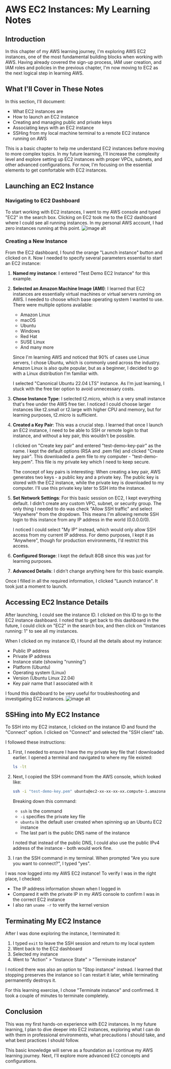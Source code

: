 # AWS EC2 Instances: My Learning Notes

## Introduction
In this chapter of my AWS learning journey, I'm exploring AWS EC2 instances, one of the most fundamental building blocks when working with AWS. Having already covered the sign-up process, IAM user creation, and IAM roles and policies in the previous chapter, I'm now moving to EC2 as the next logical step in learning AWS.

## What I'll Cover in These Notes
In this section, I'll document:
- What EC2 instances are
- How to launch an EC2 instance
- Creating and managing public and private keys
- Associating keys with an EC2 instance
- SSHing from my local machine terminal to a remote EC2 instance running on AWS

This is a basic chapter to help me understand EC2 instances before moving to more complex topics. In my future learning, I'll increase the complexity level and explore setting up EC2 instances with proper VPCs, subnets, and other advanced configurations. For now, I'm focusing on the essential elements to get comfortable with EC2 instances.

## Launching an EC2 Instance

### Navigating to EC2 Dashboard
To start working with EC2 instances, I went to my AWS console and typed "EC2" in the search box. Clicking on EC2 took me to the EC2 dashboard where I could see all running instances. In my personal AWS account, I had zero instances running at this point.
![image alt](https://github.com/FeEgyir/Understanding-AWS-Services/blob/9c4efd25ecfb095f9c29cd07242587a1dfaf9d16/Amazon%20EC2/Launch%20and%20SSH%20into%20an%20EC2%20Instance/images/Instance.png)

### Creating a New Instance
From the EC2 dashboard, I found the orange "Launch instance" button and clicked on it. Now I needed to specify several parameters essential to start an EC2 instance:

1. **Named my instance**: I entered "Test Demo EC2 Instance" for this example.

2. **Selected an Amazon Machine Image (AMI)**:
   I learned that EC2 instances are essentially virtual machines or virtual servers running on AWS. I needed to choose which base operating system I wanted to use. There were multiple options available:
   - Amazon Linux
   - macOS
   - Ubuntu
   - Windows
   - Red Hat
   - SUSE Linux
   - And many more

   Since I'm learning AWS and noticed that 90% of cases use Linux servers, I chose Ubuntu, which is commonly used across the industry. Amazon Linux is also quite popular, but as a beginner, I decided to go with a Linux distribution I'm familiar with.

   I selected "Canonical Ubuntu 22.04 LTS" instance. As I'm just learning, I stuck with the free tier option to avoid unnecessary costs.

3. **Chose Instance Type**:
   I selected t2.micro, which is a very small instance that's free under the AWS free tier. I noticed I could choose larger instances like t2.small or t2.large with higher CPU and memory, but for learning purposes, t2.micro is sufficient.

4. **Created a Key Pair**:
   This was a crucial step. I learned that once I launch an EC2 instance, I need to be able to SSH or remote login to that instance, and without a key pair, this wouldn't be possible.

   I clicked on "Create key pair" and entered "test-demo-key-pair" as the name. I kept the default options (RSA and .pem file) and clicked "Create key pair". This downloaded a .pem file to my computer - "test-demo-key.pem". This file is my private key which I need to keep secure.

   The concept of key pairs is interesting: When creating a key pair, AWS generates two keys - a public key and a private key. The public key is stored with the EC2 instance, while the private key is downloaded to my computer. I'll use this private key later to SSH into the instance.

5. **Set Network Settings**:
   For this basic session on EC2, I kept everything default. I didn't create any custom VPC, subnet, or security group. 
   The only thing I needed to do was check "Allow SSH traffic" and select "Anywhere" from the dropdown. This means I'm allowing remote SSH login to this instance from any IP address in the world (0.0.0.0/0).

   I noticed I could select "My IP" instead, which would only allow SSH access from my current IP address. For demo purposes, I kept it as "Anywhere", though for production environments, I'd restrict this access.

7. **Configured Storage**:
   I kept the default 8GB since this was just for learning purposes.

8. **Advanced Details**:
   I didn't change anything here for this basic example.

Once I filled in all the required information, I clicked "Launch instance". It took just a moment to launch.

## Accessing EC2 Instance Details

After launching, I could see the instance ID. I clicked on this ID to go to the EC2 instance dashboard. I noted that to get back to this dashboard in the future, I could click on "EC2" in the search box, and then click on "Instances running: 1" to see all my instances.

When I clicked on my instance ID, I found all the details about my instance:
- Public IP address
- Private IP address
- Instance state (showing "running")
- Platform (Ubuntu)
- Operating system (Linux)
- Version (Ubuntu Linux 22.04)
- Key pair name that I associated with it

I found this dashboard to be very useful for troubleshooting and investigating EC2 instances.
![image alt](https://github.com/FeEgyir/Understanding-AWS-Services/blob/85d59cc1886aa22f079f4f3d0529fc40977e7a59/Amazon%20EC2/Launch%20and%20SSH%20into%20an%20EC2%20Instance/images/lanuched.png)

## SSHing into My EC2 Instance

To SSH into my EC2 instance, I clicked on the instance ID and found the "Connect" option. I clicked on "Connect" and selected the "SSH client" tab.

I followed these instructions:

1. First, I needed to ensure I have the my private key file that I downloaded earlier. I opened a terminal and navigated to where my file existed:

   ```bash
   ls -lt
   ```

2. Next, I copied the SSH command from the AWS console, which looked like:

   ```bash
   ssh -i "test-demo-key.pem" ubuntu@ec2-xx-xx-xx-xx.compute-1.amazonaws.com
   ```

   Breaking down this command:
   - `ssh` is the command
   - `-i` specifies the private key file
   - `ubuntu` is the default user created when spinning up an Ubuntu EC2 instance
   - The last part is the public DNS name of the instance

   I noted that instead of the public DNS, I could also use the public IPv4 address of the instance - both would work fine.

3. I ran the SSH command in my terminal. When prompted "Are you sure you want to connect?", I typed "yes".

I was now logged into my AWS EC2 instance! To verify I was in the right place, I checked:

- The IP address information shown when I logged in
- Compared it with the private IP in my AWS console to confirm I was in the correct EC2 instance
- I also ran `uname -r` to verify the kernel version

## Terminating My EC2 Instance

After I was done exploring the instance, I terminated it:

1. I typed `exit` to leave the SSH session and return to my local system
2. Went back to the EC2 dashboard
3. Selected my instance
4. Went to "Action" > "Instance State" > "Terminate instance"

I noticed there was also an option to "Stop instance" instead. I learned that stopping preserves the instance so I can restart it later, while terminating permanently destroys it.

For this learning exercise, I chose "Terminate instance" and confirmed. It took a couple of minutes to terminate completely.

## Conclusion

This was my first hands-on experience with EC2 instances. In my future learning, I plan to dive deeper into EC2 instances, exploring what I can do with them in professional environments, what precautions I should take, and what best practices I should follow.

This basic knowledge will serve as a foundation as I continue my AWS learning journey. Next, I'll explore more advanced EC2 concepts and configurations.
